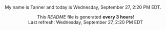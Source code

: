 My name is Tanner and today is Wednesday, September 27, 2:20 PM EDT.

<p align="center">This <i>README</i> file is generated <b>every 3 hours</b>!</br>Last refresh: Wednesday, September 27, 2:20 PM EDT<br /></p>
